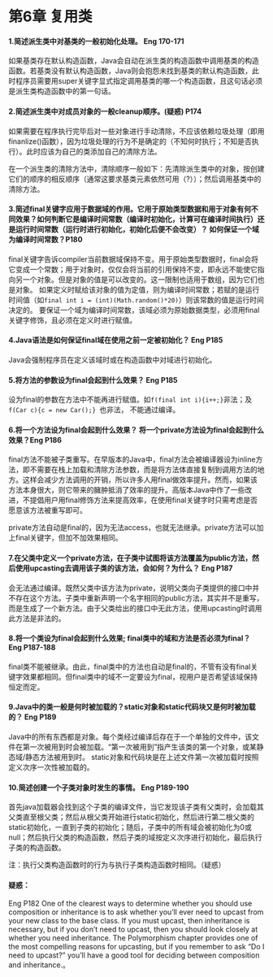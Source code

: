 第6章 复用类
==============================
#### 1.简述派生类中对基类的一般初始化处理。 Eng 170-171
如果基类存在默认构造函数，Java会自动在派生类的构造函数中调用基类的构造函数。若基类没有默认构造函数，Java则会抱怨未找到基类的默认构造函数，此时程序员需要用super关键字显式指定调用基类的哪一个构造函数，且这句话必须是派生类构造函数中的第一句话。

#### 2.简述派生类中对成员对象的一般cleanup顺序。(疑惑) P174
如果需要在程序执行完毕后对一些对象进行手动清除，不应该依赖垃圾处理（即用finanlize()函数），因为垃圾处理的行为不是确定的（不知何时执行；不知是否执行）。此时应该为自己的类添加自己的清除方法。

在一个派生类的清除方法中，清除顺序一般如下：先清除派生类中的对象，按创建它们的顺序的相反顺序（通常这要求基类元素依然可用（?））；然后调用基类中的清除方法。
#### 3.简述final关键字应用于数据域的作用。它用于原始类型数据和用于对象有何不同效果？如何判断它是编译时间常数（编译时初始化，计算可在编译时间执行）还是运行时间常数（运行时进行初始化，初始化后便不会改变）？ 如何保证一个域为编译时间常数？P180
final关键字告诉compiler当前数据域保持不变。用于原始类型数据时，final会将它变成一个常数；用于对象时，仅仅会将当前的引用保持不变，即永远不能使它指向另一个对象。但是对象的值是可以改变的。这一限制也适用于数组，因为它们也是对象。
如果定义时赋给该对象的值为定值，则为编译时间常数；若赋的是运行时间值（如`final int i = (int)(Math.random()*20)`）则该常数的值是运行时间决定的。
要保证一个域为编译时间常数，该域必须为原始数据类型，必须用final关键字修饰，且必须在定义时进行赋值。
#### 4.Java语法是如何保证final域在使用之前一定被初始化？ Eng P185
Java会强制程序员在定义该域时或在构造函数中对域进行初始化。
#### 5.将方法的参数设为final会起到什么效果？ Eng P185
设为final的参数在方法中不能再进行赋值。如`f(final int i){i++;}`非法；及`f(Car c){c = new Car();} `也非法， 不能通过编译。
#### 6.将一个方法设为final会起到什么效果？ 将一个private方法设为final会起到什么效果？Eng P186
final方法不能被子类重写。在早版本的Java中，final方法会被编译器设为inline方法，即不需要在栈上加载和清除方法参数，而是将方法体直接复制到调用方法的地方。这样会减少方法调用的开销，所以许多人用final做效率提升。然而，如果该方法本身很大，则它带来的臃肿抵消了效率的提升。高版本Java中作了一些改进，不提倡用户用final修饰方法来提高效率，在使用final关键字时只需考虑是否愿意该方法被重写即可。

private方法自动是final的，因为无法access，也就无法继承。private方法可以加上final关键字，但加不加效果相同。
#### 7.在父类中定义一个private方法，在子类中试图将该方法覆盖为public方法，然后使用upcasting去调用该子类的该方法，会如何？为什么？ Eng P187
会无法通过编译。既然父类中该方法为private，说明父类向子类提供的接口中并不存在这个方法。子类中重新声明一个名字相同的public方法，其实并不是重写，而是生成了一个新方法。由于父类给出的接口中无此方法，使用upcasting时调用此方法是非法的。
#### 8.将一个类设为final会起到什么效果; final类中的域和方法是否必须为final？ Eng P187-188
final类不能被继承。由此，final类中的方法也自动是final的，不管有没有final关键字效果都相同。但final类中的域不一定要设为final，视用户是否希望该域保持恒定而定。
#### 9.Java中的类一般是何时被加载的？static对象和static代码块又是何时被加载的？ Eng P189
Java中的所有东西都是对象。每个类经过编译后存在于一个单独的文件中，该文件在第一次被用到时会被加载。“第一次被用到”指产生该类的第一个对象，或某静态域/静态方法被用到时。
static对象和代码块是在上述文件第一次被加载时按照定义次序一次性被加载的。
#### 10.简述创建一个子类对象时发生的事情。 Eng P189-190
首先java加载器会找到这个子类的编译文件，当它发现该子类有父类时，会加载其父类直至根父类；然后从根父类开始进行static初始化，然后进行第二根父类的static初始化，一直到子类的初始化；随后，子类中的所有域会被初始化为0或null；然后执行父类的构造函数，然后子类的域按定义次序进行初始化，最后执行子类的构造函数。

注：执行父类构造函数时的行为与执行子类构造函数时相同。（疑惑）
#### 疑惑：
Eng P182
One of the clearest ways to determine whether you should use composition or inheritance is to ask whether you’ll ever need to upcast from your new class to the base class. If you must upcast, then inheritance is necessary, but if you don’t need to upcast, then you should look closely at whether you need inheritance. The Polymorphism chapter provides one of the most compelling reasons for upcasting, but if you remember to ask “Do I need to upcast?” you’ll have a good tool for deciding between composition and inheritance.。
